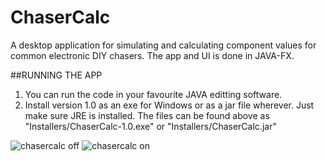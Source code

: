 # ChaserCalc

A desktop application for simulating and calculating component values for common electronic DIY chasers. The app and UI is done in JAVA-FX.

##RUNNING THE APP
1. You can run the code in your favourite JAVA editting software.
2. Install version 1.0 as an exe for Windows or as a jar file wherever. Just make sure JRE is installed. The files can be found above as "Installers/ChaserCalc-1.0.exe" or "Installers/ChaserCalc.jar"

![chasercalc off](https://user-images.githubusercontent.com/14100327/48261755-25974080-e431-11e8-8855-68ac8f90522c.PNG)
![chasercalc on](https://user-images.githubusercontent.com/14100327/48261757-26c86d80-e431-11e8-9612-4f8668eff6ba.PNG)
